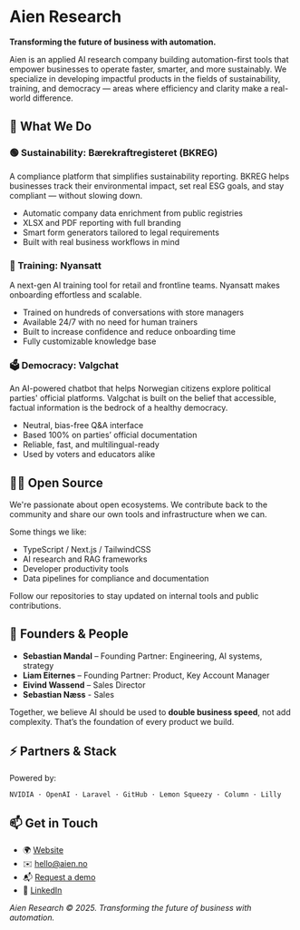 # Aien Research

**Transforming the future of business with automation.**

Aien is an applied AI research company building automation-first tools that empower businesses to operate faster, smarter, and more sustainably. We specialize in developing impactful products in the fields of sustainability, training, and democracy — areas where efficiency and clarity make a real-world difference.

## 🚀 What We Do

### 🟢 Sustainability: **Bærekraftregisteret (BKREG)**
A compliance platform that simplifies sustainability reporting. BKREG helps businesses track their environmental impact, set real ESG goals, and stay compliant — without slowing down.

- Automatic company data enrichment from public registries
- XLSX and PDF reporting with full branding
- Smart form generators tailored to legal requirements
- Built with real business workflows in mind

### 🧠 Training: **Nyansatt**
A next-gen AI training tool for retail and frontline teams. Nyansatt makes onboarding effortless and scalable.

- Trained on hundreds of conversations with store managers
- Available 24/7 with no need for human trainers
- Built to increase confidence and reduce onboarding time
- Fully customizable knowledge base

### 🗳️ Democracy: **Valgchat**
An AI-powered chatbot that helps Norwegian citizens explore political parties' official platforms. Valgchat is built on the belief that accessible, factual information is the bedrock of a healthy democracy.

- Neutral, bias-free Q&A interface
- Based 100% on parties’ official documentation
- Reliable, fast, and multilingual-ready
- Used by voters and educators alike

## 🧑‍💻 Open Source

We're passionate about open ecosystems. We contribute back to the community and share our own tools and infrastructure when we can.

Some things we like:
- TypeScript / Next.js / TailwindCSS
- AI research and RAG frameworks
- Developer productivity tools
- Data pipelines for compliance and documentation

Follow our repositories to stay updated on internal tools and public contributions.

## 👥 Founders & People

- **Sebastian Mandal** – Founding Partner: Engineering, AI systems, strategy
- **Liam Eiternes** – Founding Partner: Product, Key Account Manager
- **Eivind Wassend** – Sales Director
- **Sebastian Næss** - Sales

Together, we believe AI should be used to **double business speed**, not add complexity. That’s the foundation of every product we build.

## ⚡ Partners & Stack

Powered by:

`NVIDIA · OpenAI · Laravel · GitHub · Lemon Squeezy · Column · Lilly`

## 📫 Get in Touch

- 🌍 [Website](https://aien.no)
- ✉️ hello@aien.no
- 📬 [Request a demo](https://aien.no#contact)
- 💼 [LinkedIn](https://www.linkedin.com/company/aien-research)

_Aien Research © 2025. Transforming the future of business with automation._
